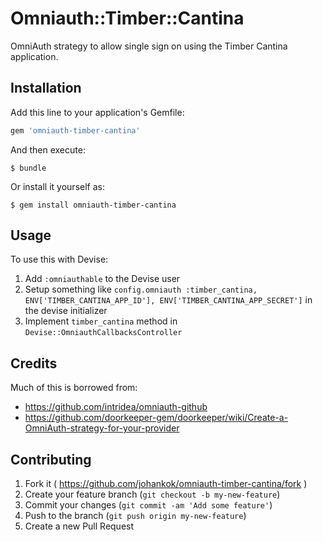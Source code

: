 # Omniauth::Timber::Cantina

OmniAuth strategy to allow single sign on using the Timber Cantina application.

## Installation

Add this line to your application's Gemfile:

```ruby
gem 'omniauth-timber-cantina'
```

And then execute:

    $ bundle

Or install it yourself as:

    $ gem install omniauth-timber-cantina

## Usage

To use this with Devise:

1. Add `:omniauthable` to the Devise user
2. Setup something like `config.omniauth :timber_cantina, ENV['TIMBER_CANTINA_APP_ID'], ENV['TIMBER_CANTINA_APP_SECRET']` in the devise initializer
3. Implement `timber_cantina` method in `Devise::OmniauthCallbacksController`

## Credits

Much of this is borrowed from:

* https://github.com/intridea/omniauth-github
* https://github.com/doorkeeper-gem/doorkeeper/wiki/Create-a-OmniAuth-strategy-for-your-provider

## Contributing

1. Fork it ( https://github.com/johankok/omniauth-timber-cantina/fork )
2. Create your feature branch (`git checkout -b my-new-feature`)
3. Commit your changes (`git commit -am 'Add some feature'`)
4. Push to the branch (`git push origin my-new-feature`)
5. Create a new Pull Request
